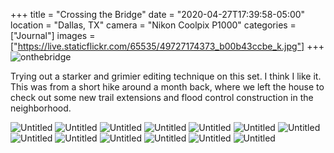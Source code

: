 +++
title = "Crossing the Bridge"
date = "2020-04-27T17:39:58-05:00"
location = "Dallas, TX"
camera = "Nikon Coolpix P1000"
categories = ["Journal"]
images = ["https://live.staticflickr.com/65535/49727174373_b00b43ccbe_k.jpg"]
+++
<img src="https://live.staticflickr.com/65535/49727174373_b00b43ccbe_k.jpg" alt="onthebridge">
<!--more-->
Trying out a starker and grimier editing technique on this set. I think I like it. This was from a short hike around a month back, where we left the house to check out some new trail extensions and flood control construction in the neighborhood. 

<div id="gallery">
		<img alt="Untitled" src="https://live.staticflickr.com/65535/49727720291_116358f8c3.jpg"
			data-image="https://live.staticflickr.com/65535/49727720291_65985458c1_k.jpg">
		<img alt="Untitled" src="https://live.staticflickr.com/65535/49728035107_e30a46246b.jpg"
			data-image="https://live.staticflickr.com/65535/49728035107_bb804103eb_k.jpg">
		<img alt="Untitled" src="https://live.staticflickr.com/65535/49728034317_1c71e164e2.jpg"
			data-image="https://live.staticflickr.com/65535/49728034317_445d1d2ddf_k.jpg">
		<img alt="Untitled" src="https://live.staticflickr.com/65535/49727174373_6ca5d4054c.jpg"
			data-image="https://live.staticflickr.com/65535/49727174373_b00b43ccbe_k.jpg">
		<img alt="Untitled" src="https://live.staticflickr.com/65535/49728034152_cc861071a1.jpg"
			data-image="https://live.staticflickr.com/65535/49728034152_f418c0cf24_k.jpg">
		<img alt="Untitled" src="https://live.staticflickr.com/65535/49727173763_d5deea9cda.jpg"
			data-image="https://live.staticflickr.com/65535/49727173763_9d6e0f434e_k.jpg">
		<img alt="Untitled" src="https://live.staticflickr.com/65535/49728033732_454b91c9ed.jpg"
			data-image="https://live.staticflickr.com/65535/49728033732_9444152f86_k.jpg">
		<img alt="Untitled" src="https://live.staticflickr.com/65535/49727173118_838030e81c.jpg"
			data-image="https://live.staticflickr.com/65535/49727173118_5c0d2c2107_k.jpg">
		<img alt="Untitled" src="https://live.staticflickr.com/65535/49727719836_f131e383b1.jpg"
			data-image="https://live.staticflickr.com/65535/49727719836_040178fbc8_k.jpg">
		<img alt="Untitled" src="https://live.staticflickr.com/65535/49727720606_8ab59beb1a.jpg"
			data-image="https://live.staticflickr.com/65535/49727720606_bea71faae5_k.jpg">
		<img alt="Untitled" src="https://live.staticflickr.com/65535/49728034457_3f32c2733c.jpg"
			data-image="https://live.staticflickr.com/65535/49728034457_9b7e34866f_k.jpg">
		<img alt="Untitled" src="https://live.staticflickr.com/65535/49728034742_2db55e067f.jpg"
			data-image="https://live.staticflickr.com/65535/49728034742_fcd136d649_k.jpg">
		<img alt="Untitled" src="https://live.staticflickr.com/65535/49727173063_ee50e41c7e.jpg"
			data-image="https://live.staticflickr.com/65535/49727173063_4b3a57801e_k.jpg">
</div>

<script type="text/javascript">
	jQuery(document).ready(function(){
		jQuery("#gallery").unitegallery({
			gallery_theme: "tiles",
			tiles_type: "nested"						
		});
	});
</script>
